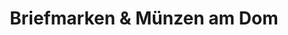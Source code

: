 ---
title: "Briefmarken & Münzen am Dom"
url: /osnabrueck/briefmarken-und-muenzen-am-dom/
shop: Sammler
---